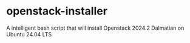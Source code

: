 # openstack-installer
A intelligent bash script that will install Openstack 2024.2 Dalmatian on Ubuntu 24.04 LTS
